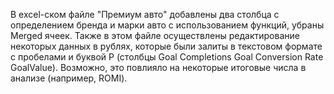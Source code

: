 В excel-ском файле "Премиум авто" добавлены два столбца с определением бренда и марки авто с использованием функций, убраны Merged ячеек.
Также в этом файле осуществлены редактирование некоторых данных в рублях, которые были залиты в текстовом формате с пробелами и буквой Р
(столбцы Goal Completions	Goal Conversion Rate	GoalValue). Возможно, это повлияло на некоторые итоговые числа в анализе (например, ROMI).
